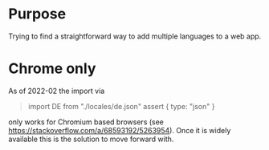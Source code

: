 # Purpose
Trying to find a straightforward way to add multiple languages to a web app.

# Chrome only
As of 2022-02 the import via

  > import DE from "./locales/de.json" assert { type: "json" }


only works for Chromium based browsers (see https://stackoverflow.com/a/68593192/5263954).
Once it is widely available this is the solution to move forward with.

